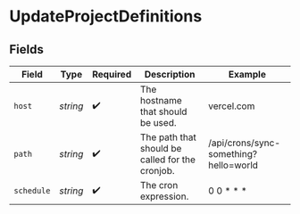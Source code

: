 # UpdateProjectDefinitions


## Fields

| Field                                           | Type                                            | Required                                        | Description                                     | Example                                         |
| ----------------------------------------------- | ----------------------------------------------- | ----------------------------------------------- | ----------------------------------------------- | ----------------------------------------------- |
| `host`                                          | *string*                                        | :heavy_check_mark:                              | The hostname that should be used.               | vercel.com                                      |
| `path`                                          | *string*                                        | :heavy_check_mark:                              | The path that should be called for the cronjob. | /api/crons/sync-something?hello=world           |
| `schedule`                                      | *string*                                        | :heavy_check_mark:                              | The cron expression.                            | 0 0 * * *                                       |